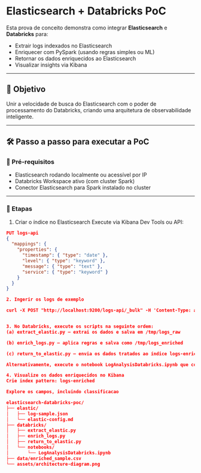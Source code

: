 # Elasticsearch + Databricks PoC

Esta prova de conceito demonstra como integrar **Elasticsearch** e **Databricks** para:

- Extrair logs indexados no Elasticsearch
- Enriquecer com PySpark (usando regras simples ou ML)
- Retornar os dados enriquecidos ao Elasticsearch
- Visualizar insights via Kibana

---

## 📌 Objetivo

Unir a velocidade de busca do Elasticsearch com o poder de processamento do Databricks, criando uma arquitetura de observabilidade inteligente.

---

## 🛠️ Passo a passo para executar a PoC

### 🔹 Pré-requisitos
- Elasticsearch rodando localmente ou acessível por IP
- Databricks Workspace ativo (com cluster Spark)
- Conector Elasticsearch para Spark instalado no cluster

---

### 🔁 Etapas

 1. Criar o índice no Elasticsearch
Execute via Kibana Dev Tools ou API:

```json
PUT logs-api
{
  "mappings": {
    "properties": {
      "timestamp": { "type": "date" },
      "level": { "type": "keyword" },
      "message": { "type": "text" },
      "service": { "type": "keyword" }
    }
  }
}

2. Ingerir os logs de exemplo

curl -X POST "http://localhost:9200/logs-api/_bulk" -H 'Content-Type: application/json' --data-binary @elastic/log-sample.json


3. No Databricks, execute os scripts na seguinte ordem:
(a) extract_elastic.py – extrai os dados e salva em /tmp/logs_raw

(b) enrich_logs.py – aplica regras e salva como /tmp/logs_enriched

(c) return_to_elastic.py – envia os dados tratados ao índice logs-enriched

Alternativamente, execute o notebook LogAnalysisDatabricks.ipynb que contém todas as etapas agrupadas.

4. Visualize os dados enriquecidos no Kibana
Crie index pattern: logs-enriched

Explore os campos, incluindo classificacao

elasticsearch-databricks-poc/
├── elastic/
│   ├── log-sample.json
│   └── elastic-config.md
├── databricks/
│   ├── extract_elastic.py
│   ├── enrich_logs.py
│   ├── return_to_elastic.py
│   └── notebooks/
│       └── LogAnalysisDatabricks.ipynb
├── data/enriched_sample.csv
└── assets/architecture-diagram.png



